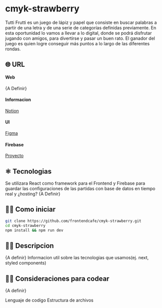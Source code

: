 # cmyk-strawberry
Tutti Frutti es un juego de lápiz y papel que consiste en buscar palabras a partir de una letra y de una serie de categorías definidas previamente. En esta oportunidad lo vamos a llevar a lo digital, donde se podrá disfrutar jugando con amigos, para divertirse y pasar un buen rato. El ganador del juego es quien logre conseguir más puntos a lo largo de las diferentes rondas.

## 🌐 URL
 #### Web
{A Definir}
 #### Informacion
 [Notion](https://maxicris.notion.site/maxicris/Tutti-Frutti-CMYK-4-0-2b0647c591be406d859bed2c63d74531)
 #### UI
 [Figma](https://www.figma.com/file/FB4cduz9ZvdRrFHuyBVs3N/%C2%B0-Tutti-Frutti-%7C-CMYK-4.0?node-id=1%3A3)
 #### Firebase
 [Proyecto](https://console.firebase.google.com/u/0/project/cmyk-strawberry/overview?hl=es)
 
## ⚛️ Tecnologias
Se utilizara React como framework para el Frontend y Firebase para guardar las configuraciones de las partidas con base de datos en tiempo real y ¿hosting?
{A Definir}

## 👨‍💻 Como iniciar
```bash
git clone https://github.com/frontendcafe/cmyk-strawberry.git
cd cmyk-strawberry
npm install && npm run dev
```

## 👩‍💻 Descripcion 
{A definir}
Informacion util sobre las tecnologias que usamos(ej. next, styled components)

## 👩‍💻 Consideraciones para codear
{A definir}

Lenguaje de codigo
Estructura de archivos
